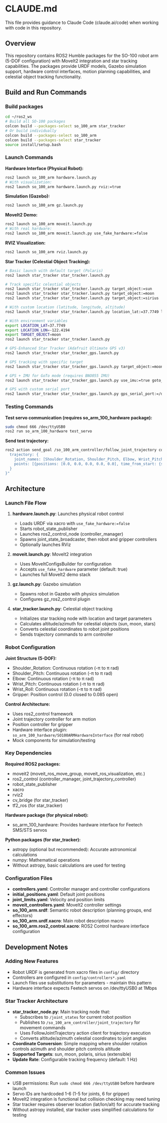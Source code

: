 # CLAUDE.md

This file provides guidance to Claude Code (claude.ai/code) when working with code in this repository.

## Overview

This repository contains ROS2 Humble packages for the SO-100 robot arm (5-DOF configuration) with MoveIt2 integration and star tracking capabilities. The packages provide URDF models, Gazebo simulation support, hardware control interfaces, motion planning capabilities, and celestial object tracking functionality.

## Build and Run Commands

### Build packages
```bash
cd ~/ros2_ws
# Build all SO-100 packages
colcon build --packages-select so_100_arm star_tracker
# Or build individually
colcon build --packages-select so_100_arm
colcon build --packages-select star_tracker
source install/setup.bash
```

### Launch Commands

**Hardware Interface (Physical Robot):**
```bash
ros2 launch so_100_arm hardware.launch.py
# With visualization:
ros2 launch so_100_arm hardware.launch.py rviz:=true
```

**Simulation (Gazebo):**
```bash
ros2 launch so_100_arm gz.launch.py
```

**MoveIt2 Demo:**
```bash
ros2 launch so_100_arm moveit.launch.py
# With real hardware:
ros2 launch so_100_arm moveit.launch.py use_fake_hardware:=false
```

**RVIZ Visualization:**
```bash
ros2 launch so_100_arm rviz.launch.py
```

**Star Tracker (Celestial Object Tracking):**
```bash
# Basic launch with default target (Polaris)
ros2 launch star_tracker star_tracker.launch.py

# Track specific celestial objects
ros2 launch star_tracker star_tracker.launch.py target_object:=sun
ros2 launch star_tracker star_tracker.launch.py target_object:=moon
ros2 launch star_tracker star_tracker.launch.py target_object:=sirius

# With custom location (latitude, longitude, altitude)
ros2 launch star_tracker star_tracker.launch.py location_lat:=37.7749 location_lon:=-122.4194 location_alt:=10.0

# With environment variables
export LOCATION_LAT=37.7749
export LOCATION_LON=-122.4194
export TARGET_OBJECT=moon
ros2 launch star_tracker star_tracker.launch.py

# GPS-Enhanced Star Tracker (Adafruit Ultimate GPS v3)
ros2 launch star_tracker star_tracker_gps.launch.py

# GPS tracking with specific target
ros2 launch star_tracker star_tracker_gps.launch.py target_object:=moon

# GPS + IMU for GoTo mode (requires BNO055 IMU)
ros2 launch star_tracker star_tracker_gps.launch.py use_imu:=true goto_mode:=true

# GPS with custom serial port
ros2 launch star_tracker star_tracker_gps.launch.py gps_serial_port:=/dev/ttyUSB0
```

### Testing Commands

**Test servo communication (requires so_arm_100_hardware package):**
```bash
sudo chmod 666 /dev/ttyUSB0
ros2 run so_arm_100_hardware test_servo
```

**Send test trajectory:**
```bash
ros2 action send_goal /so_100_arm_controller/follow_joint_trajectory control_msgs/action/FollowJointTrajectory "{
  trajectory: {
    joint_names: [Shoulder_Rotation, Shoulder_Pitch, Elbow, Wrist_Pitch, Wrist_Roll],
    points: [{positions: [0.0, 0.0, 0.0, 0.0, 0.0], time_from_start: {sec: 2}}]
  }
}"
```

## Architecture

### Launch File Flow

1. **hardware.launch.py**: Launches physical robot control
   - Loads URDF via xacro with `use_fake_hardware:=false`
   - Starts robot_state_publisher
   - Launches ros2_control_node (controller_manager)
   - Spawns joint_state_broadcaster, then robot and gripper controllers
   - Optionally launches RViz

2. **moveit.launch.py**: MoveIt2 integration
   - Uses MoveItConfigsBuilder for configuration
   - Accepts `use_fake_hardware` parameter (default: true)
   - Launches full MoveIt2 demo stack

3. **gz.launch.py**: Gazebo simulation
   - Spawns robot in Gazebo with physics simulation
   - Configures gz_ros2_control plugin

4. **star_tracker.launch.py**: Celestial object tracking
   - Initializes star tracking node with location and target parameters
   - Calculates altitude/azimuth for celestial objects (sun, moon, stars)
   - Converts celestial coordinates to robot joint positions
   - Sends trajectory commands to arm controller

### Robot Configuration

**Joint Structure (5-DOF):**
- Shoulder_Rotation: Continuous rotation (-π to π rad)
- Shoulder_Pitch: Continuous rotation (-π to π rad)  
- Elbow: Continuous rotation (-π to π rad)
- Wrist_Pitch: Continuous rotation (-π to π rad)
- Wrist_Roll: Continuous rotation (-π to π rad)
- Gripper: Position control (0.0 closed to 0.085 open)

**Control Architecture:**
- Uses ros2_control framework
- Joint trajectory controller for arm motion
- Position controller for gripper
- Hardware interface plugin: `so_arm_100_hardware/SO100ARMHardwareInterface` (for real robot)
- Mock components for simulation/testing

### Key Dependencies

**Required ROS2 packages:**
- moveit2 (moveit_ros_move_group, moveit_ros_visualization, etc.)
- ros2_control (controller_manager, joint_trajectory_controller)
- robot_state_publisher
- xacro
- rviz2
- cv_bridge (for star_tracker)
- tf2_ros (for star_tracker)

**Hardware package (for physical robot):**
- so_arm_100_hardware: Provides hardware interface for Feetech SMS/STS servos

**Python packages (for star_tracker):**
- astropy (optional but recommended): Accurate astronomical calculations
- numpy: Mathematical operations
- Without astropy, basic calculations are used for testing

### Configuration Files

- **controllers.yaml**: Controller manager and controller configurations
- **initial_positions.yaml**: Default joint positions
- **joint_limits.yaml**: Velocity and position limits
- **moveit_controllers.yaml**: MoveIt2 controller settings
- **so_100_arm.srdf**: Semantic robot description (planning groups, end effectors)
- **so_100_arm.urdf.xacro**: Main robot description macro
- **so_100_arm.ros2_control.xacro**: ROS2 Control hardware interface configuration

## Development Notes

### Adding New Features
- Robot URDF is generated from xacro files in `config/` directory
- Controllers are configured in `config/controllers*.yaml`
- Launch files use substitutions for parameters - maintain this pattern
- Hardware interface expects Feetech servos on /dev/ttyUSB0 at 1Mbps

### Star Tracker Architecture
- **star_tracker_node.py**: Main tracking node that:
  - Subscribes to `/joint_states` for current robot position
  - Publishes to `/so_100_arm_controller/joint_trajectory` for movement commands
  - Uses FollowJointTrajectory action client for trajectory execution
  - Converts altitude/azimuth celestial coordinates to joint angles
- **Coordinate Conversion**: Simple mapping where shoulder rotation controls azimuth and shoulder pitch controls altitude
- **Supported Targets**: sun, moon, polaris, sirius (extensible)
- **Update Rate**: Configurable tracking frequency (default: 1 Hz)

### Common Issues
- USB permissions: Run `sudo chmod 666 /dev/ttyUSB0` before hardware launch
- Servo IDs are hardcoded 1-6 (1-5 for joints, 6 for gripper)
- MoveIt2 integration is functional but collision checking may need tuning
- Star tracker requires observer location (lat/lon/alt) for accurate tracking
- Without astropy installed, star tracker uses simplified calculations for testing